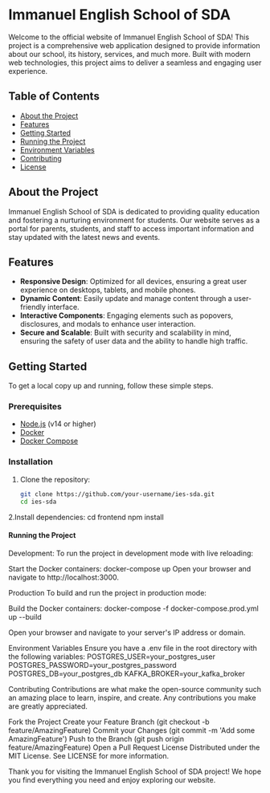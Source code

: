 # Immanuel English School of SDA

Welcome to the official website of Immanuel English School of SDA! This project is a comprehensive web application designed to provide information about our school, its history, services, and much more. Built with modern web technologies, this project aims to deliver a seamless and engaging user experience.

## Table of Contents

- [About the Project](#about-the-project)
- [Features](#features)
- [Getting Started](#getting-started)
- [Running the Project](#running-the-project)
- [Environment Variables](#environment-variables)
- [Contributing](#contributing)
- [License](#license)

## About the Project

Immanuel English School of SDA is dedicated to providing quality education and fostering a nurturing environment for students. Our website serves as a portal for parents, students, and staff to access important information and stay updated with the latest news and events.

## Features

- **Responsive Design**: Optimized for all devices, ensuring a great user experience on desktops, tablets, and mobile phones.
- **Dynamic Content**: Easily update and manage content through a user-friendly interface.
- **Interactive Components**: Engaging elements such as popovers, disclosures, and modals to enhance user interaction.
- **Secure and Scalable**: Built with security and scalability in mind, ensuring the safety of user data and the ability to handle high traffic.

## Getting Started

To get a local copy up and running, follow these simple steps.

### Prerequisites

- [Node.js](https://nodejs.org/en/download/) (v14 or higher)
- [Docker](https://www.docker.com/get-started)
- [Docker Compose](https://docs.docker.com/compose/install/)

### Installation

1. Clone the repository:
   ```bash
   git clone https://github.com/your-username/ies-sda.git
   cd ies-sda

2.Install dependencies:
  cd frontend
  npm install
  
<h4>Running the Project</h4>
Development:
To run the project in development mode with live reloading:

Start the Docker containers:
  docker-compose up
Open your browser and navigate to http://localhost:3000.

Production
To build and run the project in production mode:

Build the Docker containers: docker-compose -f docker-compose.prod.yml up --build

Open your browser and navigate to your server's IP address or domain.

Environment Variables
Ensure you have a .env file in the root directory with the following variables:
POSTGRES_USER=your_postgres_user
POSTGRES_PASSWORD=your_postgres_password
POSTGRES_DB=your_postgres_db
KAFKA_BROKER=your_kafka_broker

Contributing
Contributions are what make the open-source community such an amazing place to learn, inspire, and create. Any contributions you make are greatly appreciated.

Fork the Project
Create your Feature Branch (git checkout -b feature/AmazingFeature)
Commit your Changes (git commit -m 'Add some AmazingFeature')
Push to the Branch (git push origin feature/AmazingFeature)
Open a Pull Request
License
Distributed under the MIT License. See LICENSE for more information.

Thank you for visiting the Immanuel English School of SDA project! We hope you find everything you need and enjoy exploring our website.
